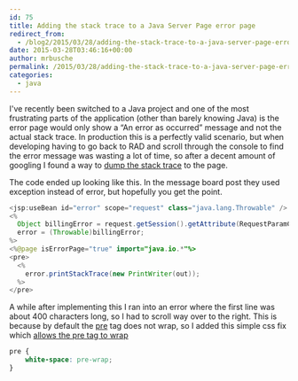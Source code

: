 ```yaml
---
id: 75
title: Adding the stack trace to a Java Server Page error page
redirect_from:
  - /blog2/2015/03/28/adding-the-stack-trace-to-a-java-server-page-error-page/
date: 2015-03-28T03:46:16+00:00
author: mrbusche
permalink: /2015/03/28/adding-the-stack-trace-to-a-java-server-page-error-page/
categories:
  - java
---
```


I've recently been switched to a Java project and one of the most frustrating parts of the application (other than barely knowing Java) is the error page would only show a &#8220;An error as occurred&#8221; message and not the actual stack trace. In production this is a perfectly valid scenario, but when developing having to go back to RAD and scroll through the console to find the error message was wasting a lot of time, so after a decent amount of googling I found a way to [dump the stack trace](https://www.coderanch.com/t/292791/JSP/java/Printing-Stacktrace-error-jsp) to the page.

The code ended up looking like this. In the message board post they used exception instead of error, but hopefully you get the point.

```java
<jsp:useBean id="error" scope="request" class="java.lang.Throwable" />
<%
  Object billingError = request.getSession().getAttribute(RequestParamConstants.UNKNOWN_BILLING_ERROR);
  error = (Throwable)billingError;
%>
<%@page isErrorPage="true" import="java.io.*"%>
<pre>
  <%
    error.printStackTrace(new PrintWriter(out));
  %>
</pre>
```

A while after implementing this I ran into an error where the first line was about 400 characters long, so I had to scroll way over to the right. This is because by default the [pre](https://developer.mozilla.org/en-US/docs/Web/HTML/Element/pre) tag does not wrap, so I added this simple css fix which [allows the pre tag to wrap](https://www.impressivewebs.com/css-white-space/)

```css
pre {
	white-space: pre-wrap;
}
```
